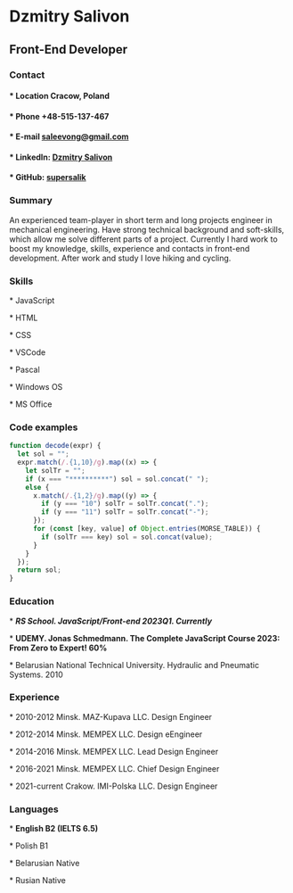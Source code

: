 # **Dzmitry Salivon**

## **Front-End Developer**

### **Contact**

#### \* **Location** Cracow, Poland

#### \* **Phone** +48-515-137-467

#### \* **E-mail** [saleevong@gmail.com](https://gmail.com)

#### \* **LinkedIn:** [Dzmitry Salivon](https://www.linkedin.com/in/dzmitry-salivon-a1b03115a/)

#### \* **GitHub:** [supersalik](https://github.com/supersalik)

### **Summary**

An experienced team-player in short term and long projects engineer in mechanical engineering. Have strong technical background and soft-skills, which allow me solve different parts of a project. Currently I hard work to boost my knowledge, skills, experience and contacts in front-end development. After work and study I love hiking and cycling.

### **Skills**

\* JavaScript

\* HTML

\* CSS

\* VSCode

\* Pascal

\* Windows OS

\* MS Office

### **Code examples**

```javascript
function decode(expr) {
  let sol = "";
  expr.match(/.{1,10}/g).map((x) => {
    let solTr = "";
    if (x === "**********") sol = sol.concat(" ");
    else {
      x.match(/.{1,2}/g).map((y) => {
        if (y === "10") solTr = solTr.concat(".");
        if (y === "11") solTr = solTr.concat("-");
      });
      for (const [key, value] of Object.entries(MORSE_TABLE)) {
        if (solTr === key) sol = sol.concat(value);
      }
    }
  });
  return sol;
}
```

### **Education**

\* **_RS School. JavaScript/Front-end 2023Q1. Currently_**

\* **UDEMY. Jonas Schmedmann. The Complete JavaScript Course 2023: From Zero to Expert! 60%**

\* Belarusian National Technical University. Hydraulic and Pneumatic Systems. 2010

### **Experience**

\* 2010-2012 Minsk. MAZ-Kupava LLC. Design Engineer

\* 2012-2014 Minsk. MEMPEX LLC. Design eEngineer

\* 2014-2016 Minsk. MEMPEX LLC. Lead Design Engineer

\* 2016-2021 Minsk. MEMPEX LLC. Chief Design Engineer

\* 2021-current Crakow. IMI-Polska LLC. Design Engineer

### **Languages**

\* **English B2 (IELTS 6.5)**

\* Polish B1

\* Belarusian Native

\* Rusian Native
